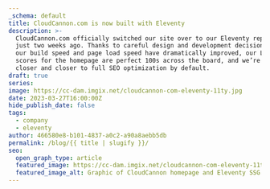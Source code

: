 ```yaml
---
_schema: default
title: CloudCannon.com is now built with Eleventy
description: >-
  CloudCannon.com officially switched our site over to our Eleventy repository
  just two weeks ago. Thanks to careful design and development decisions, both
  our build speed and page load speed have dramatically improved, our Lighthouse
  scores for the homepage are perfect 100s across the board, and we’re inching
  closer and closer to full SEO optimization by default.
draft: true
series:
image: https://cc-dam.imgix.net/cloudcannon-com-eleventy-11ty.jpg
date: 2023-03-27T16:00:00Z
hide_publish_date: false
tags:
  - company
  - eleventy
author: 466580e8-b101-4837-a0c2-a90a8aebb5db
permalink: /blog/{{ title | slugify }}/
seo:
  open_graph_type: article
  featured_image: https://cc-dam.imgix.net/cloudcannon-com-eleventy-11ty.jpg
  featured_image_alt: Graphic of CloudCannon homepage and Eleventy SSG logo
---
```

